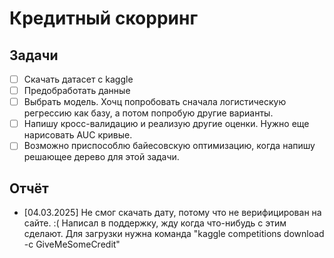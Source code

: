 # Кредитный скорринг
## Задачи
- [ ] Скачать датасет с kaggle
- [ ] Предобработать данные
- [ ] Выбрать модель. Хочц попробовать сначала логистическую регрессию как базу, а потом попробую другие варианты. 
- [ ] Напишу кросс-валидацию и реализую другие оценки. Нужно еще нарисовать AUC кривые.
- [ ] Возможно приспособлю байесовскую оптимизацию, когда напишу решающее дерево для этой задачи.
## Отчёт
- \[04.03.2025\] Не смог скачать дату, потому что не верифицирован на сайте. :( Написал в поддержку, жду когда что-нибудь с этим сделают. Для загрузки нужна команда "kaggle competitions download -c GiveMeSomeCredit"